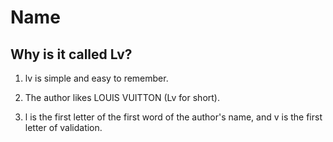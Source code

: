 # Name

## Why is it called Lv?

1. lv is simple and easy to remember.

2. The author likes LOUIS VUITTON (Lv for short).

3. l is the first letter of the first word of the author's name, and v is the first letter of validation.
